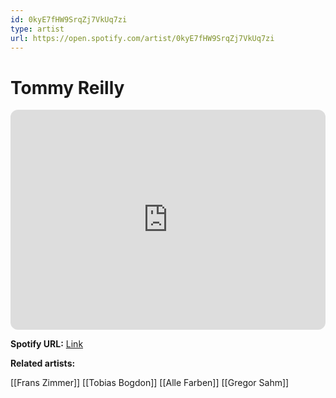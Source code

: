 ```yaml
---
id: 0kyE7fHW9SrqZj7VkUq7zi
type: artist
url: https://open.spotify.com/artist/0kyE7fHW9SrqZj7VkUq7zi
---
```

# Tommy Reilly

<iframe style="border-radius:12px" src="https://open.spotify.com/embed/artist/0kyE7fHW9SrqZj7VkUq7zi" width="100%" height="352" frameBorder="0" allowfullscreen="" allow="autoplay; clipboard-write; encrypted-media; fullscreen; picture-in-picture" loading="lazy"></iframe>

**Spotify URL:** [Link](https://open.spotify.com/artist/0kyE7fHW9SrqZj7VkUq7zi)

**Related artists:**

[[Frans Zimmer]]
[[Tobias Bogdon]]
[[Alle Farben]]
[[Gregor Sahm]]
